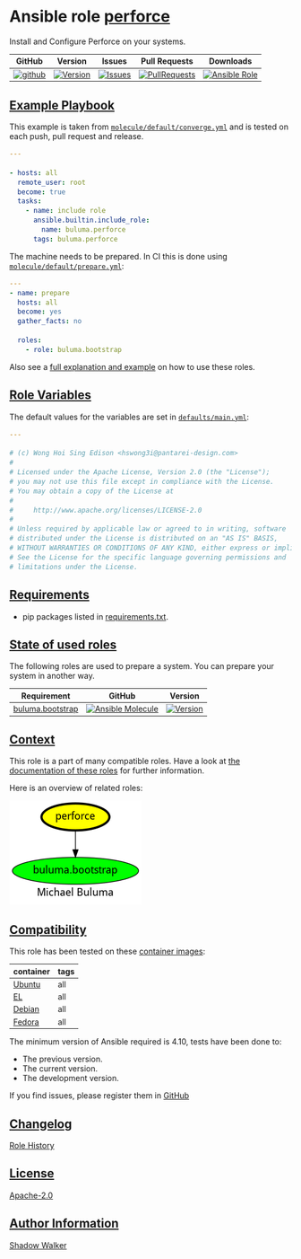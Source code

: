 # Ansible role [perforce](https://galaxy.ansible.com/ui/standalone/roles/buluma/perforce/documentation)

Install and Configure Perforce on your systems.

|GitHub|Version|Issues|Pull Requests|Downloads|
|------|-------|------|-------------|---------|
|[![github](https://github.com/buluma/ansible-role-perforce/actions/workflows/molecule.yml/badge.svg)](https://github.com/buluma/ansible-role-perforce/actions/workflows/molecule.yml)|[![Version](https://img.shields.io/github/release/buluma/ansible-role-perforce.svg)](https://github.com/buluma/ansible-role-perforce/releases/)|[![Issues](https://img.shields.io/github/issues/buluma/ansible-role-perforce.svg)](https://github.com/buluma/ansible-role-perforce/issues/)|[![PullRequests](https://img.shields.io/github/issues-pr-closed-raw/buluma/ansible-role-perforce.svg)](https://github.com/buluma/ansible-role-perforce/pulls/)|[![Ansible Role](https://img.shields.io/ansible/role/d/buluma/perforce)](https://galaxy.ansible.com/ui/standalone/roles/buluma/perforce/documentation)|

## [Example Playbook](#example-playbook)

This example is taken from [`molecule/default/converge.yml`](https://github.com/buluma/ansible-role-perforce/blob/master/molecule/default/converge.yml) and is tested on each push, pull request and release.

```yaml
---

- hosts: all
  remote_user: root
  become: true
  tasks:
    - name: include role
      ansible.builtin.include_role:
        name: buluma.perforce
      tags: buluma.perforce
```

The machine needs to be prepared. In CI this is done using [`molecule/default/prepare.yml`](https://github.com/buluma/ansible-role-perforce/blob/master/molecule/default/prepare.yml):

```yaml
---
- name: prepare
  hosts: all
  become: yes
  gather_facts: no

  roles:
    - role: buluma.bootstrap
```

Also see a [full explanation and example](https://buluma.github.io/how-to-use-these-roles.html) on how to use these roles.

## [Role Variables](#role-variables)

The default values for the variables are set in [`defaults/main.yml`](https://github.com/buluma/ansible-role-perforce/blob/master/defaults/main.yml):

```yaml
---

# (c) Wong Hoi Sing Edison <hswong3i@pantarei-design.com>
#
# Licensed under the Apache License, Version 2.0 (the "License");
# you may not use this file except in compliance with the License.
# You may obtain a copy of the License at
#
#     http://www.apache.org/licenses/LICENSE-2.0
#
# Unless required by applicable law or agreed to in writing, software
# distributed under the License is distributed on an "AS IS" BASIS,
# WITHOUT WARRANTIES OR CONDITIONS OF ANY KIND, either express or implied.
# See the License for the specific language governing permissions and
# limitations under the License.
```

## [Requirements](#requirements)

- pip packages listed in [requirements.txt](https://github.com/buluma/ansible-role-perforce/blob/master/requirements.txt).

## [State of used roles](#state-of-used-roles)

The following roles are used to prepare a system. You can prepare your system in another way.

| Requirement | GitHub | Version |
|-------------|--------|--------|
|[buluma.bootstrap](https://galaxy.ansible.com/buluma/bootstrap)|[![Ansible Molecule](https://github.com/buluma/ansible-role-bootstrap/actions/workflows/molecule.yml/badge.svg)](https://github.com/buluma/ansible-role-bootstrap/actions/workflows/molecule.yml)|[![Version](https://img.shields.io/github/release/buluma/ansible-role-bootstrap.svg)](https://github.com/shadowwalker/ansible-role-bootstrap)|

## [Context](#context)

This role is a part of many compatible roles. Have a look at [the documentation of these roles](https://buluma.github.io/) for further information.

Here is an overview of related roles:

![dependencies](https://raw.githubusercontent.com/buluma/ansible-role-perforce/png/requirements.png "Dependencies")

## [Compatibility](#compatibility)

This role has been tested on these [container images](https://hub.docker.com/u/buluma):

|container|tags|
|---------|----|
|[Ubuntu](https://hub.docker.com/r/buluma/ubuntu)|all|
|[EL](https://hub.docker.com/r/buluma/enterpriselinux)|all|
|[Debian](https://hub.docker.com/r/buluma/debian)|all|
|[Fedora](https://hub.docker.com/r/buluma/fedora)|all|

The minimum version of Ansible required is 4.10, tests have been done to:

- The previous version.
- The current version.
- The development version.

If you find issues, please register them in [GitHub](https://github.com/buluma/ansible-role-perforce/issues)

## [Changelog](#changelog)

[Role History](https://github.com/buluma/ansible-role-perforce/blob/master/CHANGELOG.md)

## [License](#license)

[Apache-2.0](https://github.com/buluma/ansible-role-perforce/blob/master/LICENSE)

## [Author Information](#author-information)

[Shadow Walker](https://buluma.github.io/)

